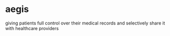 # aegis
giving patients full control over their medical records and selectively share it with healthcare providers
